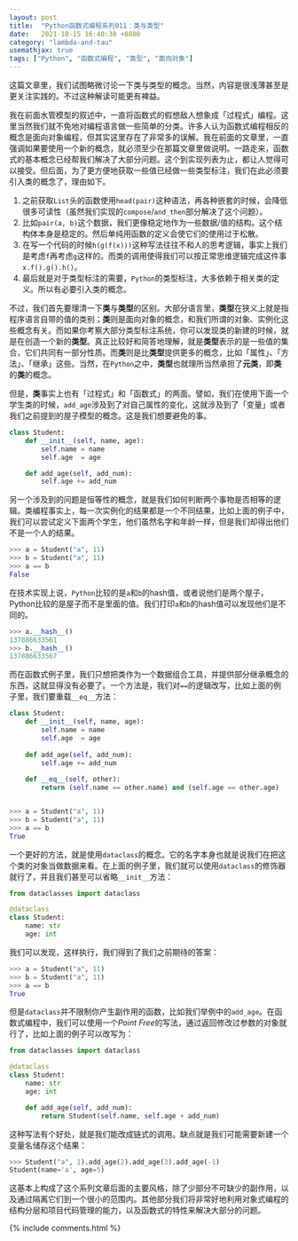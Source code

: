 ```yaml
---
layout: post
title:  "Python函数式编程系列011：类与类型"
date:   2021-10-15 16:40:30 +0800
category: "lambda-and-tau"
usemathjax: true
tags: ["Python", "函数式编程", "类型", "面向对象"]
---
```


这篇文章里，我们试图略微讨论一下类与类型的概念。当然，内容是很浅薄甚至是更关注实践的。不过这种解读可能更有裨益。

我在前面水管模型的叙述中，一直将函数式的假想敌人想象成「过程式」编程。这里当然我们就不免地对编程语言做一些简单的分类。许多人认为函数式编程相反的概念是面向对象编程，但其实这里存在了非常多的误解。我在前面的文章里，一直强调如果要使用一个新的概念，就必须至少在那篇文章里做说明。一路走来，函数式的基本概念已经帮我们解决了大部分问题。这个到实现列表为止，都让人觉得可以接受。但后面，为了更方便地获取一些值已经做一些类型标注，我们在此必须要引入类的概念了，理由如下。

1. 之前获取`List`头的函数使用`head(pair)`这种语法，再各种嵌套的时候，会降低很多可读性（虽然我们实现的`compose`/`and_then`部分解决了这个问题）。
2. 比如`pair(a, b)`这个数据，我们更像稳定地作为一些数据/值的结构。这个结构体本身是稳定的。然后单纯用函数的定义会使它们的使用过于松散。
3. 在写一个代码的时候`h(g(f(x)))`这种写法往往不和人的思考逻辑，事实上我们是考虑`f`再考虑`g`这样的。而类的调用使得我们可以按正常思维逻辑完成这件事`x.f().g().h()`。
4. 最后就是对于类型标注的需要，`Python`的类型标注，大多依赖于相关类的定义。所以有必要引入类的概念。

不过，我们首先要理清一下**类**与**类型**的区别。大部分语言里，**类型**在狭义上就是指程序语言自带的值的类别；**类**则是面向对象的概念，和我们所谓的对象、实例化这些概念有关。而如果你考察大部分类型标注系统，你可以发现类的新建的时候，就是在创造一个新的**类型**。真正比较好和简答地理解，就是**类型**表示的是一些值的集合，它们共同有一部分性质。而**类**则是比**类型**提供更多的概念，比如「属性」、「方法」、「继承」这些。当然，在`Python`之中，**类型**也就理所当然承担了**元类**，即**类**的**类**的概念。

但是，**类**事实上也有「过程式」和「函数式」的两面。譬如，我们在使用下面一个学生类的时候，`add_age`涉及到了对自己属性的变化，这就涉及到了「变量」或者我们之前提到的屋子模型的概念。这是我们想要避免的事。

```python
class Student:
    def __init__(self, name, age):
        self.name = name
        self.age  = age

    def add_age(self, add_num):
        self.age += add_num
```

另一个涉及到的问题是恒等性的概念，就是我们如何判断两个事物是否相等的逻辑。类编程事实上，每一次实例化的结果都是一个不同结果，比如上面的例子中，我们可以尝试定义下面两个学生，他们虽然名字和年龄一样，但是我们却得出他们不是一个人的结果。

```python
>>> a = Student("a", 11)
>>> b = Student("a", 11)            
>>> a == b
False
```

在技术实现上说，`Python`比较的是`a`和`b`的hash值，或者说他们是两个屋子，Python比较的是屋子而不是里面的值。我们打印`a`和`b`的hash值可以发现他们是不同的。

```python
>>> a.__hash__()
137886633561
>>> b.__hash__()
137886633567
```

而在函数式例子里，我们只想把类作为一个数据组合工具，并提供部分继承概念的东西，这就显得没有必要了。一个方法是，我们对`==`的逻辑改写，比如上面的例子里，我们要重载`__eq__`方法：

```python
class Student:
    def __init__(self, name, age):
        self.name = name
        self.age  = age
    
    def add_age(self, add_num):
        self.age += add_num
    
    def __eq__(self, other):
        return (self.name == other.name) and (self.age == other.age)


>>> a = Student("a", 11) 
>>> b = Student("a", 11)
>>> a == b
True
```

一个更好的方法，就是使用`dataclass`的概念。它的名字本身也就是说我们在把这个类的对象当做数据来看。在上面的例子里，我们就可以使用`dataclass`的修饰器就行了，并且我们甚至可以省略`__init__`方法：

```python
from dataclasses import dataclass

@dataclass
class Student:
    name: str
    age: int
```

我们可以发现，这样执行，我们得到了我们之前期待的答案：

```python
>>> a = Student("a", 11) 
>>> b = Student("a", 11)
>>> a == b
True
```

但是`dataclass`并不限制你产生副作用的函数，比如我们举例中的`add_age`。在函数式编程中，我们可以使用一个*Point Free*的写法，通过返回修改过参数的对象就行了，比如上面的例子可以改写为：

```python
from dataclasses import dataclass

@dataclass
class Student:
    name: str
    age: int

    def add_age(self, add_num):
        return Student(self.name, self.age + add_num)
```

这种写法有个好处，就是我们能改成链式的调用。缺点就是我们可能需要新建一个变量名储存这个结果：

```python
>>> Student("a", 1).add_age(2).add_age(3).add_age(-1)
Student(name='a', age=5)
```

这基本上构成了这个系列文章后面的主要风格，除了少部分不可缺少的副作用，以及通过隔离它们到一个很小的范围内。其他部分我们将非常好地利用对象式编程的结构分层和项目代码管理的能力，以及函数式的特性来解决大部分的问题。

{% include comments.html %}
